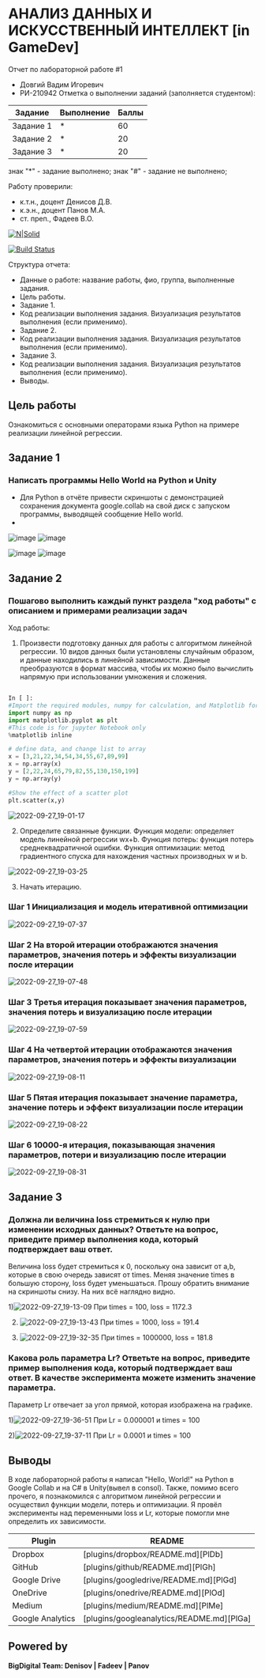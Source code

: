 # АНАЛИЗ ДАННЫХ И ИСКУССТВЕННЫЙ ИНТЕЛЛЕКТ [in GameDev]
Отчет по лабораторной работе #1
- Довгий Вадим Игоревич
- РИ-210942
Отметка о выполнении заданий (заполняется студентом):

| Задание | Выполнение | Баллы |
| ------ | ------ | ------ |
| Задание 1 | * | 60 |
| Задание 2 | * | 20 |
| Задание 3 | * | 20 |

знак "*" - задание выполнено; знак "#" - задание не выполнено;

Работу проверили:
- к.т.н., доцент Денисов Д.В.
- к.э.н., доцент Панов М.А.
- ст. преп., Фадеев В.О.

[![N|Solid](https://cldup.com/dTxpPi9lDf.thumb.png)](https://nodesource.com/products/nsolid)

[![Build Status](https://travis-ci.org/joemccann/dillinger.svg?branch=master)](https://travis-ci.org/joemccann/dillinger)

Структура отчета:

- Данные о работе: название работы, фио, группа, выполненные задания.
- Цель работы.
- Задание 1.
- Код реализации выполнения задания. Визуализация результатов выполнения (если применимо).
- Задание 2.
- Код реализации выполнения задания. Визуализация результатов выполнения (если применимо).
- Задание 3.
- Код реализации выполнения задания. Визуализация результатов выполнения (если применимо).
- Выводы.

## Цель работы
Ознакомиться с основными операторами языка Python на примере реализации линейной регрессии.

## Задание 1
### Написать программы Hello World на Python и Unity
- Для Python в отчёте привести скриншоты с демонстрацией сохранения документа google.collab на свой диск с запуском программы, выводящей сообщение Hello world.
- 
![image](https://user-images.githubusercontent.com/45125347/192546585-e63302ff-c463-4ef8-9e58-29a1c32592ce.png)
![image](https://user-images.githubusercontent.com/45125347/192546774-09a25edb-838a-4f9b-b527-ebb91f64b15e.png)

![image](https://user-images.githubusercontent.com/45125347/192546975-6322bdcd-53cc-45f3-a39d-910192774c65.png)
![image](https://user-images.githubusercontent.com/45125347/192547100-cd4260f0-dbbc-4ff9-a0f1-5feb61991d89.png)


## Задание 2
### Пошагово выполнить каждый пункт раздела "ход работы" с описанием и примерами реализации задач
Ход работы:
1) Произвести подготовку данных для работы с алгоритмом линейной регрессии. 10 видов данных были установлены случайным образом, и данные находились в линейной зависимости. Данные преобразуются в формат массива, чтобы их можно было вычислить напрямую при использовании умножения и сложения.

```py

In [ ]:
#Import the required modules, numpy for calculation, and Matplotlib for drawing
import numpy as np
import matplotlib.pyplot as plt
#This code is for jupyter Notebook only
%matplotlib inline

# define data, and change list to array
x = [3,21,22,34,54,34,55,67,89,99]
x = np.array(x)
y = [2,22,24,65,79,82,55,130,150,199]
y = np.array(y)

#Show the effect of a scatter plot
plt.scatter(x,y)

```

![2022-09-27_19-01-17](https://user-images.githubusercontent.com/45125347/192549786-1e76ca4d-3054-4063-8f6c-803aaf1db367.png)

2) Определите связанные функции. Функция модели: определяет модель линейной регрессии wx+b. Функция потерь: функция потерь среднеквадратичной ошибки. Функция оптимизации: метод градиентного спуска для нахождения частных производных w и b.

![2022-09-27_19-03-25](https://user-images.githubusercontent.com/45125347/192549958-3f64bc41-dbd9-416a-a7fd-f2e8b7d76c9f.png)

3) Начать итерацию.
### Шаг 1 Инициализация и модель итеративной оптимизации

![2022-09-27_19-07-37](https://user-images.githubusercontent.com/45125347/192550065-95475fea-5fc1-475b-89e3-aecea8502349.png)

### Шаг 2 На второй итерации отображаются значения параметров, значения потерь и эффекты визуализации после итерации

![2022-09-27_19-07-48](https://user-images.githubusercontent.com/45125347/192550093-3b2a92e0-7b29-480d-9f48-acb3cfad7911.png)

### Шаг 3 Третья итерация показывает значения параметров, значения потерь и визуализацию после итерации

![2022-09-27_19-07-59](https://user-images.githubusercontent.com/45125347/192550154-2e1e07c3-d22c-44e4-8e10-a014f2dc7559.png)

### Шаг 4 На четвертой итерации отображаются значения параметров, значения потерь и эффекты визуализации

![2022-09-27_19-08-11](https://user-images.githubusercontent.com/45125347/192550208-e99f234d-9163-49f4-84e0-3875ad9f9f35.png)

### Шаг 5 Пятая итерация показывает значение параметра, значение потерь и эффект визуализации после итерации

![2022-09-27_19-08-22](https://user-images.githubusercontent.com/45125347/192550254-371b1a5b-a00a-4b05-8865-b5a35bbe3080.png)

### Шаг 6 10000-я итерация, показывающая значения параметров, потери и визуализацию после итерации

![2022-09-27_19-08-31](https://user-images.githubusercontent.com/45125347/192550287-7be31eb6-579b-4b04-a7df-3ff823e187db.png)

## Задание 3
### Должна ли величина loss стремиться к нулю при изменении исходных данных? Ответьте на вопрос, приведите пример выполнения кода, который подтверждает ваш ответ.

Величина loss будет стремиться к 0, поскольку она зависит от a,b, которые в свою очередь зависят от times. Меняя значение times в большую сторону, loss будет уменьшаться. Прошу обратить внимание на скриншоты снизу. На них всё наглядно видно.

1)![2022-09-27_19-13-09](https://user-images.githubusercontent.com/45125347/192550855-f1118746-e91d-4bce-ac2d-32c723957999.png)
При times = 100, loss = 1172.3

2) ![2022-09-27_19-13-43](https://user-images.githubusercontent.com/45125347/192550995-df8e5c37-8fab-4317-8546-694c18302971.png)
При times = 1000, loss = 191.4

3) ![2022-09-27_19-32-35](https://user-images.githubusercontent.com/45125347/192555523-6516c6e4-7c4e-44dd-9d58-45e0851186cf.png)
При times = 1000000, loss = 181.8

### Какова роль параметра Lr? Ответьте на вопрос, приведите пример выполнения кода, который подтверждает ваш ответ. В качестве эксперимента можете изменить значение параметра.

Параметр Lr отвечает за угол прямой, которая изображена на графике.

1)![2022-09-27_19-36-51](https://user-images.githubusercontent.com/45125347/192556650-03845a86-3203-4c4e-81b8-06b69e2d9d4e.png)
При Lr = 0.000001 и times = 100

2)![2022-09-27_19-37-11](https://user-images.githubusercontent.com/45125347/192556711-dbfa6137-8219-4fc9-b142-2dc4b3dac28c.png)
При Lr = 0.0001 и times = 100

## Выводы

В ходе лабораторной работы я написал "Hello, World!" на Python в Google Collab и на C# в Unity(вывел в consol). Также, помимо всего прочего,
я познакомился с алгоритмом линейной регрессии и осуществил функции модели, потерь и оптимизации. Я провёл эксперименты над переменными loss и Lr, которые помогли мне определить их зависимости.

| Plugin | README |
| ------ | ------ |
| Dropbox | [plugins/dropbox/README.md][PlDb] |
| GitHub | [plugins/github/README.md][PlGh] |
| Google Drive | [plugins/googledrive/README.md][PlGd] |
| OneDrive | [plugins/onedrive/README.md][PlOd] |
| Medium | [plugins/medium/README.md][PlMe] |
| Google Analytics | [plugins/googleanalytics/README.md][PlGa] |

## Powered by

**BigDigital Team: Denisov | Fadeev | Panov**
